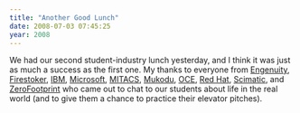 ```yaml
---
title: "Another Good Lunch"
date: 2008-07-03 07:45:25
year: 2008
---
```

We had our second student-industry lunch yesterday, and I think it was just as much a success as the first one. My thanks to everyone from <a href="http://www.engcorp.com">Engenuity</a>, <a href="http://www.firestoker.com/">Firestoker</a>, <a href="http://www.ibm.com">IBM</a>, <a href="http://www.microsoft.com">Microsoft</a>, <a href="http://www.mitacs.ca/index.htm">MITACS</a>, <a href="http://www.mukodu.com">Mukodu</a>, <a href="http://www.oce-ontario.org/Pages/Home.aspx">OCE</a>, <a href="http://www.redhat.com">Red Hat</a>, <a href="http://www.scimatic.com/">Scimatic</a>, and <a href="http://www.zerofootprint.net">ZeroFootprint</a> who came out to chat to our students about life in the real world (and to give them a chance to practice their elevator pitches).
